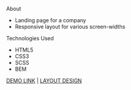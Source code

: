 
About 

* Landing page for a company
* Responsive layout for various screen-widths

Technologies Used

* HTML5
* CSS3 
* SCSS
* BEM

[DEMO LINK](https://svyatoslavPy.github.io/landing-page/) | [LAYOUT DESIGN](https://www.figma.com/design/NZQAIydtHo5QkINyGLHNcq/BIKE-New-Version?node-id=0-1)

